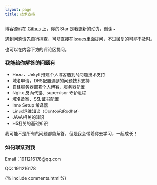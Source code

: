```yaml
---
layout: page
title: 技术支持 
---
```


博客源码在 <a target="_blank" href='https://github.com/UUYiXianSheng/UUYiXianSheng.github.io/'>Github</a> 上，你的 Star 是我更新的动力，谢谢~


遇到问题请先自行排查，可以直接在[Issues](https://https://github.com/UUYiXianSheng/UUYiXianSheng.github.io/issues)里面提问，不过回复的可能不及时。

也可以在内容下方的评论区提问。


<h3> 我能给你解答的问题有 </h3>

* Hexo 、Jekyll 搭建个人博客遇到的问题技术支持
* 域名申请，DNS配置遇到的问题技术支持
* 自建服务器部署个人博客，服务器配置
* Nginx 反向代理、supervisor 守护进程
* 域名备案、SSL证书配置
* Inno Setup 编译器
* Linux运维知识（Centos和Redhat）   
* JAVA相关的知识
* H5相关的基础知识

我可能不是所有的问题都能解答，但是我会带着你去学习，一起成长！

<h3> 如何联系到我 </h3>

<p> 
Email：1911216178@qq.com       
<p> 
QQ: 1911216178     
<p> 

{% include comments.html %}

